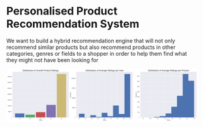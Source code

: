 # Personalised Product Recommendation System
We want to build a hybrid recommendation engine that will not only recommend similar products but also recommend products in other categories, genres or fields to a shopper in order to help them find what they might not have been looking for

<img src='https://raw.githubusercontent.com/dametreusv/amazon_hybrid_recommendation_system/master/visuals/rating_distributions.png'>
